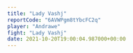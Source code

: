 ```yaml
---
title: "Lady Vashj"
reportCode: "6AVWPgm8tYbcFC2q"
player: "Andrawe"
fight: "Lady Vashj"
date: 2021-10-20T19:00:04.987000+00:00
---
```


